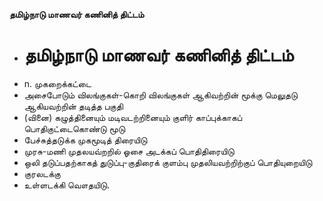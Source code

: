 **தமிழ்நாடு மாணவர் கணினித் திட்டம்**
- # தமிழ்நாடு மாணவர் கணினித் திட்டம்
- n. முகறைக்கட்டை
- அசைபோடும் விலங்குகள்-கொறி விலங்குகள் ஆகிவற்றின் மூக்கு மெலுதடு ஆகியவற்றின் தடித்த பகுதி
- (வினை) கழுத்தினையும் மடிவடற்றினையும் குளிர் காப்புக்காகப் பொதிகுட்டைகொண்டு மூடு
- பேச்சுத்தடுக்க முகமூடித் திரையிடு
- முரசு-மணி முதலயவ்றறில் ஓசை அடக்கப் பொதிதிரையிடு
- ஒலி தடுப்பதற்காகத் துடுப்பு-குதிரைக் குளம்பு முதலியவற்றிற்குப் பொதியுறையிடு
- குரலடக்கு
- உள்ளடக்கி வௌதயிடு.

